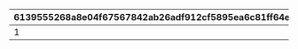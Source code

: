|6139555268a8e04f67567842ab26adf912cf5895ea6c81ff64e4e63a5227c24e|8469f763ebafbd89c1604d5a28a1b51a9f3c73618933f598c7e84d5dd0e9409f|9a7f4982c17dc3e47338fb7f3dbef3146da364c8ecea77d6bc7d9c4feb4bdf5f|4793024d241f458d835f660768bd30b31e059330b95be5cfec78f35e46173228|
| --- | --- | --- | --- |
|1|300|2023/07/01 05:00:00|2030/08/01 14:59:59|